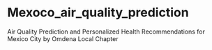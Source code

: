 # Mexoco_air_quality_prediction
Air Quality Prediction and Personalized Health Recommendations for Mexico City by Omdena Local Chapter
